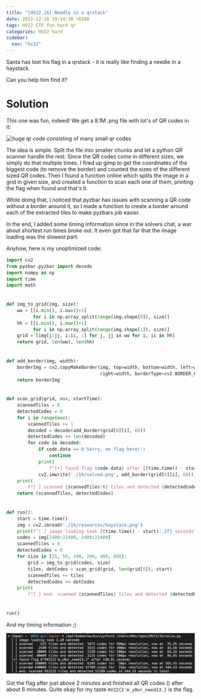 ```yaml
---
title: "[HV22.16] Needle in a qrstack"
date: 2022-12-16 19:14:38 +0100
tags: HV22 CTF fun hard qr
categories: HV22 hard
sidebar:
  nav: "hv22"
---
```


Santa has lost his flag in a qrstack - it is really like finding a needle in a haystack.

Can you help him find it?

# Solution

This one was fun, indeed! We get a 8.1M .png file with lot's of QR codes in it:

![huge qr code consisting of many small qr codes](/assets/hv22/hv22_16_haystack.png)

The idea is simple. Split the file into smaller chunks and let a python QR scanner handle the rest. Since the QR codes come in different sizes, we simply do that multiple times. I fired up gimp to get the coordinates of the biggest code (to remove the border) and counted the sizes of the different sized QR codes. Then I found a function online which splits the image in a grid in given size, and created a function to scan each one of them, printing the flag when found and that's it.

While doing that, I noticed that pyzbar has issues with scanning a QR code without a border around it, so I made a function to create a border around each of the extracted tiles to make pyzbars job easier.

In the end, I added some timing information since in the solvers chat, a war about shortest run times broke out. It even got that far that the image loading was the slowest part.

Anyhow, here is my unoptimized code:

```python
import cv2
from pyzbar.pyzbar import decode
import numpy as np
import time
import math


def img_to_grid(img, size):
    ww = [[i.min(), i.max()+1]
          for i in np.array_split(range(img.shape[0]), size)]
    hh = [[i.min(), i.max()+1]
          for i in np.array_split(range(img.shape[1]), size)]
    grid = [img[j:jj, i:ii, :] for j, jj in ww for i, ii in hh]
    return grid, len(ww), len(hh)


def add_border(img, width):
    borderImg = cv2.copyMakeBorder(img, top=width, bottom=width, left=width,
                                   right=width, borderType=cv2.BORDER_CONSTANT, value=[255, 255, 255])
    return borderImg


def scan_grid(grid, max, startTime):
    scannedTiles = 0
    detectedCodes = 0
    for i in range(max):
        scannedTiles += 1
        decoded = decode(add_border(grid[0][i], 60))
        detectedCodes += len(decoded)
        for code in decoded:
            if code.data == b'Sorry, no flag here!':
                continue
            print(
                f"[+] found flag {code.data} after {(time.time() - startTime):.2f} seconds")
            cv2.imwrite('./16/solved.png', add_border(grid[0][i], 60))
    print(
        f"[ ] scanned {scannedTiles:6} tiles and detected {detectedCodes:5} codes for {20000 / math.sqrt(len(grid[0])):3.0f}px resolution, now at {(time.time() - startTime):6.2f} seconds")
    return (scannedTiles, detectedCodes)


def run():
    start = time.time()
    img = cv2.imread('./16/resources/haystack.png')
    print(f"[ ] image loading took {(time.time() - start):.2f} seconds")
    codes = img[2400:22400, 2400:22400]
    scannedTiles = 0
    detectedCodes = 0
    for size in [25, 50, 100, 200, 400, 800]:
        grid = img_to_grid(codes, size)
        tiles, detCodes = scan_grid(grid, len(grid[0]), start)
        scannedTiles += tiles
        detectedCodes += detCodes
    print(
        f"[ ] end. scanned {scannedTiles} tiles and detected {detectedCodes} codes in {(time.time() - start):.2f} seconds in total")


run()
```

And my timing information ;)

![timing and flag](/assets/hv22/hv22_16_timingflag.png)

Got the flag after just above 2 minutes and finished all QR codes () after about 6 minutes. Quite okay for my taste `HV22{1'm_y0ur_need13.}` is the flag.

